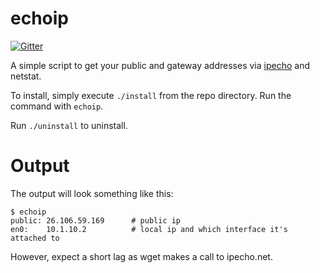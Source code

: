 echoip
======

[![Gitter](https://badges.gitter.im/Join%20Chat.svg)](https://gitter.im/stites/echoip?utm_source=badge&utm_medium=badge&utm_campaign=pr-badge&utm_content=badge)

A simple script to get your public and gateway addresses via [ipecho](http://ipecho.net/) and netstat.

To install, simply execute `./install` from the repo directory. Run the command with `echoip`.

Run `./uninstall` to uninstall.

Output
======
The output will look something like this:
``` {bash}
$ echoip
public: 26.106.59.169      # public ip
en0:    10.1.10.2          # local ip and which interface it's attached to
```
However, expect a short lag as wget makes a call to ipecho.net.
